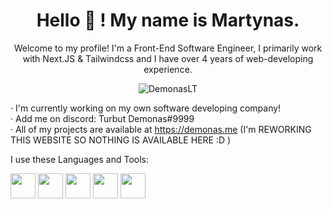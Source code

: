 
<h1 align="center">Hello 👋 ! My name is Martynas.</h1>

<p align="center">Welcome to my profile! I'm a Front-End Software Engineer, I primarily work with Next.JS & Tailwindcss and I have over 4 years of web-developing experience.<br></p>
<p align="center"> <img src="https://komarev.com/ghpvc/?username=DemonasLT&label=Profile%20views&color=0e75b6&style=flat" alt="DemonasLT" /> </p>
 
 · I'm currently working on my own software developing company!<br>
 · Add me on discord: Turbut Demonas#9999<br>
 · All of my projects are available at https://demonas.me (I'm REWORKING THIS WEBSITE SO NOTHING IS AVAILABLE HERE :D )
 
I use these Languages and Tools: 
<p align="left"> 
<img src="https://cdn.jsdelivr.net/gh/devicons/devicon/icons/css3/css3-original.svg" width="40" height="40" />
<img src="https://cdn.jsdelivr.net/gh/devicons/devicon/icons/tailwindcss/tailwindcss-original-wordmark.svg" width="40" height="40" />
<img src="https://cdn.jsdelivr.net/gh/devicons/devicon/icons/nextjs/nextjs-original-wordmark.svg" width="40" height="40" />
<img src="https://cdn.jsdelivr.net/gh/devicons/devicon/icons/react/react-original.svg" width="40" height="40" />
<img src="https://cdn.jsdelivr.net/gh/devicons/devicon/icons/javascript/javascript-original.svg" width="40" height="40" />
          
          
          
          
          



</p>

